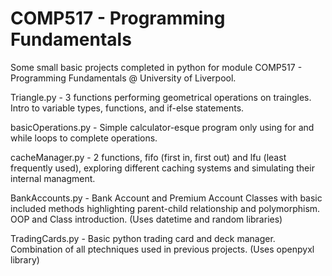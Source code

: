 # COMP517 - Programming Fundamentals

Some small basic projects completed in python for module COMP517 - Programming Fundamentals @ University of Liverpool.

Triangle.py - 3 functions performing geometrical operations on traingles. Intro to variable types, functions, and if-else statements.

basicOperations.py - Simple calculator-esque program only using for and while loops to complete operations.

cacheManager.py - 2 functions, fifo (first in, first out) and lfu (least frequently used), exploring different caching systems and simulating their internal managment.

BankAccounts.py - Bank Account and Premium Account Classes with basic included methods highlighting parent-child relationship and polymorphism. OOP and Class introduction. (Uses datetime and random libraries)

TradingCards.py - Basic python trading card and deck manager. Combination of all ptechniques used in previous projects. (Uses openpyxl library)

